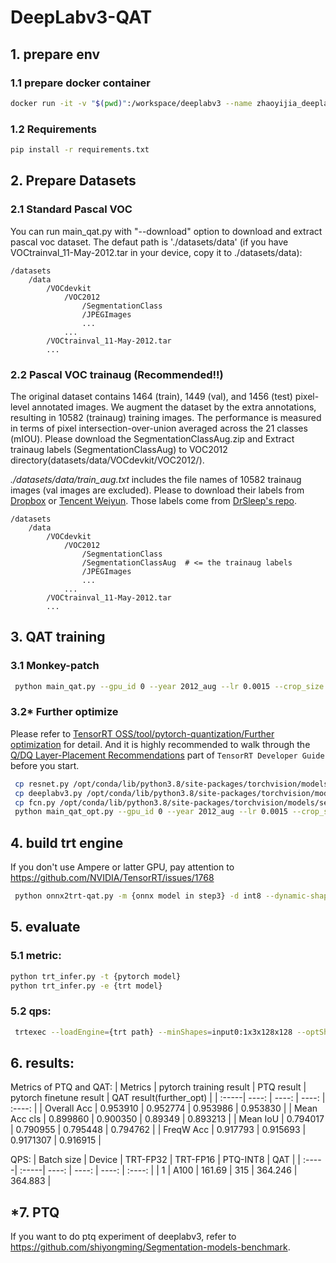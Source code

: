 
# DeepLabv3-QAT

## 1. prepare env

### 1.1 prepare docker container 

```bash
docker run -it -v "$(pwd)":/workspace/deeplabv3 --name zhaoyijia_deeplabv3_3  --shm-size=128g --gpus=all --net=host nvcr.io/nvidia/pytorch:22.03-py3 /bin/bash
```

### 1.2 Requirements

```bash
pip install -r requirements.txt
```

## 2. Prepare Datasets

### 2.1 Standard Pascal VOC
You can run main_qat.py with "--download" option to download and extract pascal voc dataset. The defaut path is './datasets/data' (if you have VOCtrainval_11-May-2012.tar in your device, copy it to ./datasets/data):

```
/datasets
    /data
        /VOCdevkit 
            /VOC2012 
                /SegmentationClass
                /JPEGImages
                ...
            ...
        /VOCtrainval_11-May-2012.tar
        ...
```

### 2.2  Pascal VOC trainaug (Recommended!!)


The original dataset contains 1464 (train), 1449 (val), and 1456 (test) pixel-level annotated images. We augment the dataset by the extra annotations, resulting in 10582 (trainaug) training images. The performance is measured in terms of pixel intersection-over-union averaged across the 21 classes (mIOU). Please download the SegmentationClassAug.zip and Extract trainaug labels (SegmentationClassAug) to VOC2012 directory(datasets/data/VOCdevkit/VOC2012/).

*./datasets/data/train_aug.txt* includes the file names of 10582 trainaug images (val images are excluded). Please to download their labels from [Dropbox](https://www.dropbox.com/s/oeu149j8qtbs1x0/SegmentationClassAug.zip?dl=0) or [Tencent Weiyun](https://share.weiyun.com/5NmJ6Rk). Those labels come from [DrSleep's repo](https://github.com/DrSleep/tensorflow-deeplab-resnet).



```
/datasets
    /data
        /VOCdevkit  
            /VOC2012
                /SegmentationClass
                /SegmentationClassAug  # <= the trainaug labels
                /JPEGImages
                ...
            ...
        /VOCtrainval_11-May-2012.tar
        ...
```

## 3. QAT training

### 3.1 Monkey-patch

```bash
 python main_qat.py --gpu_id 0 --year 2012_aug --lr 0.0015 --crop_size 513
```
### 3.2* Further optimize

Please refer to [TensorRT OSS/tool/pytorch-quantization/Further optimization](https://github.com/NVIDIA/TensorRT/blob/master/tools/pytorch-quantization/docs/source/tutorials/quant_resnet50.rst#further-optimization) for detail. And it is highly recommended to walk through the [Q/DQ Layer-Placement Recommendations](https://docs.nvidia.com/deeplearning/tensorrt/developer-guide/index.html#qdq-placement-recs) part of `TensorRT Developer Guide` before you start.    

```bash
 cp resnet.py /opt/conda/lib/python3.8/site-packages/torchvision/models/
 cp deeplabv3.py /opt/conda/lib/python3.8/site-packages/torchvision/models/segmentation/
 cp fcn.py /opt/conda/lib/python3.8/site-packages/torchvision/models/segmentation/
 python main_qat_opt.py --gpu_id 0 --year 2012_aug --lr 0.0015 --crop_size 513 --further_opt
```

## 4. build trt engine

If you don't use Ampere or latter GPU, pay attention to https://github.com/NVIDIA/TensorRT/issues/1768
```bash
 python onnx2trt-qat.py -m {onnx model in step3} -d int8 --dynamic-shape
```

## 5. evaluate

### 5.1 metric:
```bash
python trt_infer.py -t {pytorch model}
python trt_infer.py -e {trt model}
```
### 5.2 qps:
```bash
 trtexec --loadEngine={trt path} --minShapes=input0:1x3x128x128 --optShapes=input0:1x3x384x512 --maxShapes=input0:1x3x640x640
```

## 6. results:

Metrics of PTQ and QAT:
| Metrics | pytorch training result | PTQ result | pytorch finetune result | QAT result(further_opt) |
| :-----| ----: | ----: | ----: | :----: |
| Overall Acc | 0.953910 | 0.952774 | 0.953986 | 0.953830 |
| Mean Acc cls | 0.899860 | 0.900350 | 0.89349 | 0.893213 |
| Mean IoU | 0.794017 | 0.790955 | 0.795448 | 0.794762 |
| FreqW Acc | 0.917793 | 0.915693 | 0.9171307 | 0.916915 |


QPS:
| Batch size | Device | TRT-FP32 | TRT-FP16 | PTQ-INT8 | QAT |
| :-----| :-----| ----: | ----: | ----: | :----: |
| 1 | A100 | 161.69 | 315 | 364.246 | 364.883 |

## *7. PTQ
If you want to do ptq experiment of deeplabv3, refer to https://github.com/shiyongming/Segmentation-models-benchmark.